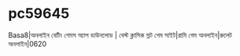 # pc59645
Basa8|অনলাইন বেটিং গেমস অ্যাপ ডাউনলোড | বেস্ট ক্লাসিক স্লট গেম সাইট|রামি গেম অনলাইন|রুলেট অনলাইন|0620
